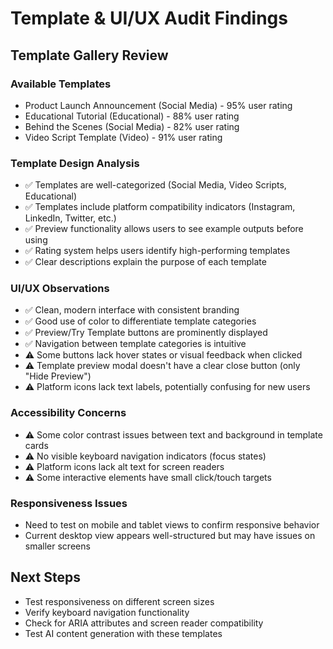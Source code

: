 # Template & UI/UX Audit Findings

## Template Gallery Review

### Available Templates
- Product Launch Announcement (Social Media) - 95% user rating
- Educational Tutorial (Educational) - 88% user rating
- Behind the Scenes (Social Media) - 82% user rating
- Video Script Template (Video) - 91% user rating

### Template Design Analysis
- ✅ Templates are well-categorized (Social Media, Video Scripts, Educational)
- ✅ Templates include platform compatibility indicators (Instagram, LinkedIn, Twitter, etc.)
- ✅ Preview functionality allows users to see example outputs before using
- ✅ Rating system helps users identify high-performing templates
- ✅ Clear descriptions explain the purpose of each template

### UI/UX Observations
- ✅ Clean, modern interface with consistent branding
- ✅ Good use of color to differentiate template categories
- ✅ Preview/Try Template buttons are prominently displayed
- ✅ Navigation between template categories is intuitive
- ⚠️ Some buttons lack hover states or visual feedback when clicked
- ⚠️ Template preview modal doesn't have a clear close button (only "Hide Preview")
- ⚠️ Platform icons lack text labels, potentially confusing for new users

### Accessibility Concerns
- ⚠️ Some color contrast issues between text and background in template cards
- ⚠️ No visible keyboard navigation indicators (focus states)
- ⚠️ Platform icons lack alt text for screen readers
- ⚠️ Some interactive elements have small click/touch targets

### Responsiveness Issues
- Need to test on mobile and tablet views to confirm responsive behavior
- Current desktop view appears well-structured but may have issues on smaller screens

## Next Steps
- Test responsiveness on different screen sizes
- Verify keyboard navigation functionality
- Check for ARIA attributes and screen reader compatibility
- Test AI content generation with these templates
